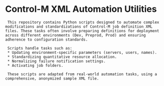 # Control-M XML Automation Utilities

     This repository contains Python scripts designed to automate complex modifications and standardizations of Control-M job definition XML files. These tasks often involve preparing definitions for deployment across different environments (Dev, Preprod, Prod) and ensuring adherence to configuration standards.

     Scripts handle tasks such as:
     * Updating environment-specific parameters (servers, users, names).
     * Standardizing quantitative resource allocation.
     * Normalizing failure notification settings.
     * Activating job folders.

     These scripts are adapted from real-world automation tasks, using a comprehensive, anonymized sample XML file.